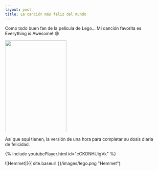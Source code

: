 ```yaml
---
layout: post
title: La canción más feliz del mundo
---
```


Como todo buen fan de la película de Lego... Mi canción favorita es Everything is Awesome! :smile:

<img src="https://micmicto.github.io/micmicto/images/lego.png" width="200" height="300"/>

Así que aquí tienen, la versión de una hora para completar su dosis diaria de felicidad.

{% include youtubePlayer.html id="cCKONHUigVk" %}

![Hemmet]({{ site.baseurl }}/images/lego.png "Hemmet")
